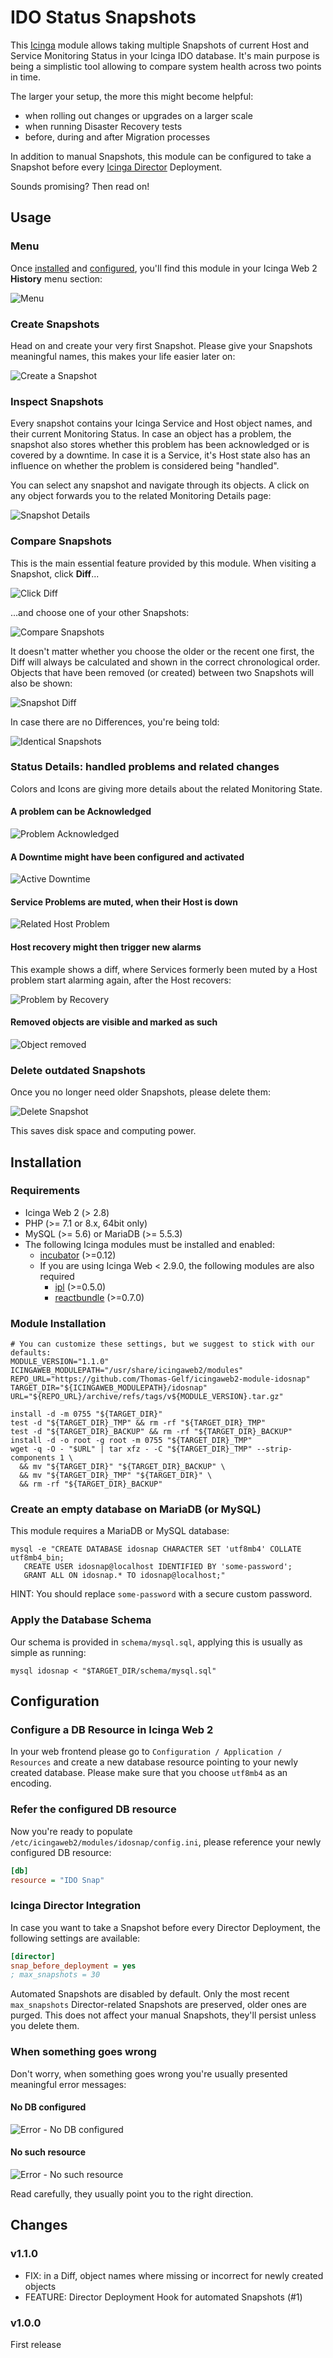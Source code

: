 IDO Status Snapshots
====================

This [Icinga](https://icinga.com/) module allows taking multiple Snapshots of
current Host and Service Monitoring Status in your Icinga IDO database. It's
main purpose is being a simplistic tool allowing to compare system health across
two points in time.

The larger your setup, the more this might become helpful:

* when rolling out changes or upgrades on a larger scale
* when running Disaster Recovery tests
* before, during and after Migration processes

In addition to manual Snapshots, this module can be configured to take a Snapshot
before every [Icinga Director](https://github.com/Icinga/icingaweb2-module-director#readme)
Deployment.

Sounds promising? Then read on!

Usage
-----

### Menu

Once [installed](#Installation) and [configured](#Configuration), you'll find
this module in your Icinga Web 2 **History** menu section:

![Menu](doc/screenshot/002-Menu.png)

### Create Snapshots

Head on and create your very first Snapshot. Please give your Snapshots
meaningful names, this makes your life easier later on: 

![Create a Snapshot](doc/screenshot/011-Create_a_Snapshot.png)

### Inspect Snapshots

Every snapshot contains your Icinga Service and Host object names, and their
current Monitoring Status. In case an object has a problem, the snapshot also
stores whether this problem has been acknowledged or is covered by a downtime.
In case it is a Service, it's Host state also has an influence on whether the
problem is considered being "handled".

You can select any snapshot and navigate through its objects. A click on any
object forwards you to the related Monitoring Details page:

![Snapshot Details](doc/screenshot/012-Snapshot-Details.png)

### Compare Snapshots

This is the main essential feature provided by this module. When visiting a
Snapshot, click **Diff**...

![Click Diff](doc/screenshot/021-Click_Diff.png)

...and choose one of your other Snapshots:

![Compare Snapshots](doc/screenshot/022-Compare_Snapshots.png)

It doesn't matter whether you choose the older or the recent one first, the
Diff will always be calculated and shown in the correct chronological order.
Objects that have been removed (or created) between two Snapshots will also
be shown:

![Snapshot Diff](doc/screenshot/023-Snapshot_Diff.png)

In case there are no Differences, you're being told:

![Identical Snapshots](doc/screenshot/024-Identical_Snapshots.png)

### Status Details: handled problems and related changes

Colors and Icons are giving more details about the related Monitoring State.

#### A problem can be Acknowledged

![Problem Acknowledged](doc/screenshot/031-Problem_Acknowledged.png)

#### A Downtime might have been configured and activated

![Active Downtime](doc/screenshot/032-Active_Downtime.png)

#### Service Problems are muted, when their Host is down

![Related Host Problem](doc/screenshot/033-Related_Host_Problem.png)

#### Host recovery might then trigger new alarms

This example shows a diff, where Services formerly been muted by a Host problem
start alarming again, after the Host recovers:

![Problem by Recovery](doc/screenshot/034-Problem_by_recovery.png)

#### Removed objects are visible and marked as such

![Object removed](doc/screenshot/035-Object_removed.png)

### Delete outdated Snapshots

Once you no longer need older Snapshots, please delete them:

![Delete Snapshot](doc/screenshot/071-Delete_Snapshot.png)

This saves disk space and computing power.

Installation
------------

### Requirements

* Icinga Web 2 (&gt; 2.8)
* PHP (&gt;= 7.1 or 8.x, 64bit only)
* MySQL (&gt;= 5.6) or MariaDB (&gt;= 5.5.3)
* The following Icinga modules must be installed and enabled:
    * [incubator](https://github.com/Icinga/icingaweb2-module-incubator) (>=0.12)
    * If you are using Icinga Web &lt; 2.9.0, the following modules are also required
        * [ipl](https://github.com/Icinga/icingaweb2-module-ipl) (>=0.5.0)
        * [reactbundle](https://github.com/Icinga/icingaweb2-module-reactbundle) (>=0.7.0)

### Module Installation

```shell
# You can customize these settings, but we suggest to stick with our defaults:
MODULE_VERSION="1.1.0"
ICINGAWEB_MODULEPATH="/usr/share/icingaweb2/modules"
REPO_URL="https://github.com/Thomas-Gelf/icingaweb2-module-idosnap"
TARGET_DIR="${ICINGAWEB_MODULEPATH}/idosnap"
URL="${REPO_URL}/archive/refs/tags/v${MODULE_VERSION}.tar.gz"

install -d -m 0755 "${TARGET_DIR}"
test -d "${TARGET_DIR}_TMP" && rm -rf "${TARGET_DIR}_TMP"
test -d "${TARGET_DIR}_BACKUP" && rm -rf "${TARGET_DIR}_BACKUP"
install -d -o root -g root -m 0755 "${TARGET_DIR}_TMP"
wget -q -O - "$URL" | tar xfz - -C "${TARGET_DIR}_TMP" --strip-components 1 \
  && mv "${TARGET_DIR}" "${TARGET_DIR}_BACKUP" \
  && mv "${TARGET_DIR}_TMP" "${TARGET_DIR}" \
  && rm -rf "${TARGET_DIR}_BACKUP"
```

### Create an empty database on MariaDB (or MySQL)

This module requires a MariaDB or MySQL database:

    mysql -e "CREATE DATABASE idosnap CHARACTER SET 'utf8mb4' COLLATE utf8mb4_bin;
       CREATE USER idosnap@localhost IDENTIFIED BY 'some-password';
       GRANT ALL ON idosnap.* TO idosnap@localhost;"

HINT: You should replace `some-password` with a secure custom password.

### Apply the Database Schema

Our schema is provided in `schema/mysql.sql`, applying this is usually as simple
as running:

    mysql idosnap < "$TARGET_DIR/schema/mysql.sql"

Configuration
-------------

### Configure a DB Resource in Icinga Web 2

In your web frontend please go to `Configuration / Application / Resources`
and create a new database resource pointing to your newly created database.
Please make sure that you choose `utf8mb4` as an encoding.

### Refer the configured DB resource

Now you're ready to populate `/etc/icingaweb2/modules/idosnap/config.ini`,
please reference your newly configured DB resource:

```ini
[db]
resource = "IDO Snap"
```

### Icinga Director Integration

In case you want to take a Snapshot before every Director Deployment, the
following settings are available:

```ini
[director]
snap_before_deployment = yes
; max_snapshots = 30
```

Automated Snapshots are disabled by default. Only the most recent `max_snapshots`
Director-related Snapshots are preserved, older ones are purged. This does not
affect your manual Snapshots, they'll persist unless you delete them.

### When something goes wrong

Don't worry, when something goes wrong you're usually presented meaningful
error messages:

#### No DB configured
![Error - No DB configured](doc/screenshot/091-Error_no_db_configured.png)

#### No such resource
![Error - No such resource](doc/screenshot/092-Error_no_such_resource.png)

Read carefully, they usually point you to the right direction.

Changes
-------

### v1.1.0

* FIX: in a Diff, object names where missing or incorrect for newly created objects
* FEATURE: Director Deployment Hook for automated Snapshots (#1)

### v1.0.0

First release
